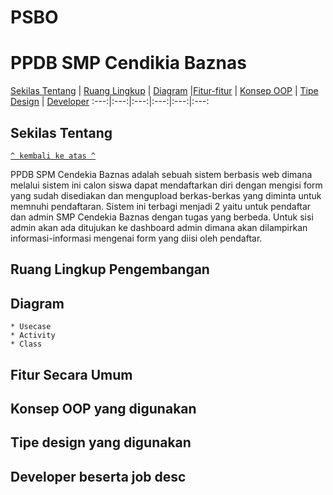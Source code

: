 # PSBO
# PPDB SMP Cendikia Baznas


[Sekilas Tentang](#sekilas-tentang) | [Ruang Lingkup](#ruang-lingkup-pengembangan) | [Diagram](#diagram) |[Fitur-fitur](#fitur-secara-umum) | [Konsep OOP](#konsep-oop-yang-digunakan) | [Tipe Design](#tipe-design-yang-digunakan) | [Developer](#developer-beserta-job-desc)
:---:|:---:|:---:|:---:|:---:|:---:


## Sekilas Tentang 
[`^ kembali ke atas ^`](#aplikasi-october)

PPDB SPM Cendekia Baznas adalah sebuah sistem berbasis web dimana melalui sistem ini calon siswa dapat mendaftarkan diri dengan mengisi form yang sudah disediakan dan mengupload berkas-berkas yang diminta untuk memnuhi pendaftaran. Sistem ini terbagi menjadi 2 yaitu untuk pendaftar dan admin SMP Cendekia Baznas dengan tugas yang berbeda. Untuk sisi admin akan ada ditujukan ke dashboard admin dimana akan dilampirkan informasi-informasi mengenai form yang diisi oleh pendaftar.
## Ruang Lingkup Pengembangan

## Diagram 
    * Usecase
    * Activity 
    * Class 

## Fitur Secara Umum

## Konsep OOP yang digunakan

## Tipe design yang digunakan

## Developer beserta job desc


